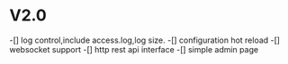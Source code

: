 # V2.0

-[] log control,include access.log,log size.
-[] configuration hot reload
-[] websocket support
-[] http rest api interface
-[] simple admin page 